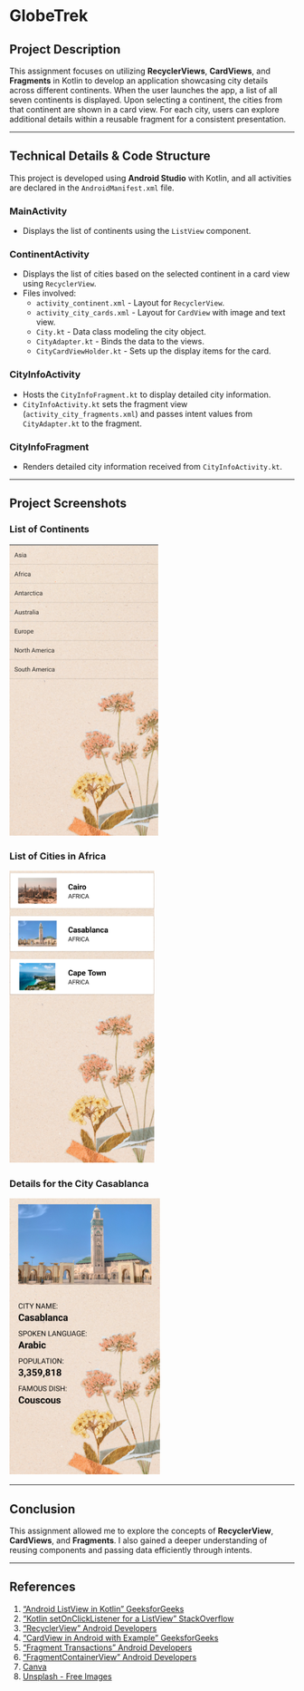 # GlobeTrek

## Project Description

This assignment focuses on utilizing **RecyclerViews**, **CardViews**, and **Fragments** in Kotlin to develop an application showcasing city details across different continents. When the user launches the app, a list of all seven continents is displayed. Upon selecting a continent, the cities from that continent are shown in a card view. For each city, users can explore additional details within a reusable fragment for a consistent presentation.

---

## Technical Details & Code Structure

This project is developed using **Android Studio** with Kotlin, and all activities are declared in the `AndroidManifest.xml` file.

### **MainActivity**
- Displays the list of continents using the `ListView` component.

### **ContinentActivity**
- Displays the list of cities based on the selected continent in a card view using `RecyclerView`.
- Files involved:
    - `activity_continent.xml` - Layout for `RecyclerView`.
    - `activity_city_cards.xml` - Layout for `CardView` with image and text view.
    - `City.kt` - Data class modeling the city object.
    - `CityAdapter.kt` - Binds the data to the views.
    - `CityCardViewHolder.kt` - Sets up the display items for the card.

### **CityInfoActivity**
- Hosts the `CityInfoFragment.kt` to display detailed city information.
- `CityInfoActivity.kt` sets the fragment view (`activity_city_fragments.xml`) and passes intent values from `CityAdapter.kt` to the fragment.

### **CityInfoFragment**
- Renders detailed city information received from `CityInfoActivity.kt`.

---

## Project Screenshots

### List of Continents
![List of Continents](./images/list_of_continents.png)

### List of Cities in Africa
![List of Cities in Africa](./images/list_of_cities_africa.png)

### Details for the City Casablanca
![City Casablanca Details](./images/casablanca_details.png)

---

## Conclusion

This assignment allowed me to explore the concepts of **RecyclerView**, **CardViews**, and **Fragments**. I also gained a deeper understanding of reusing components and passing data efficiently through intents.

---

## References

1. [“Android ListView in Kotlin” GeeksforGeeks](https://www.geeksforgeeks.org/android-listview-in-kotlin/)
2. [“Kotlin setOnClickListener for a ListView” StackOverflow](https://stackoverflow.com/questions/55128123/kotlin-setonclicklistener-for-a-listview)
3. [“RecyclerView” Android Developers](https://developer.android.com/reference/androidx/recyclerview/widget/RecyclerView)
4. [“CardView in Android with Example” GeeksforGeeks](https://www.geeksforgeeks.org/cardview-in-android-with-example/)
5. [“Fragment Transactions” Android Developers](https://developer.android.com/guide/fragments/transactions)
6. [“FragmentContainerView” Android Developers](https://developer.android.com/reference/androidx/fragment/app/FragmentContainerView)
7. [Canva](https://www.canva.com)
8. [Unsplash - Free Images](https://unsplash.com)

